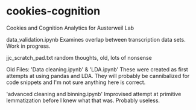 # cookies-cognition
Cookies and Cognition Analytics for Austerweil Lab

data_validation.ipynb
Examines overlap between transcription data sets.
Work in progress.

jjc_scratch_pad.txt
random thoughts, old, lots of nonsense


Old Files: 'Data cleaning.ipynb' & 'LDA.ipynb'
These were created as first attempts at using pandas and LDA. They will probably be cannibalized for code snippets and I'm not sure anything here is correct.

'advanced cleaning and binning.ipynb'
Improvised attempt at primitive lemmatization before I knew what that was. Probably useless.
